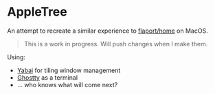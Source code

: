# AppleTree

An attempt to recreate a similar experience to
[flaport/home](https://github.com/flaport/home) on MacOS.

> This is a work in progress. Will push changes when I make them.

Using:
- [Yabai](https://github.com/koekeishiya/yabai) for tiling window management
- [Ghostty](https://github.com/ghostty-org/ghostty) as a terminal
- ... who knows what will come next?
